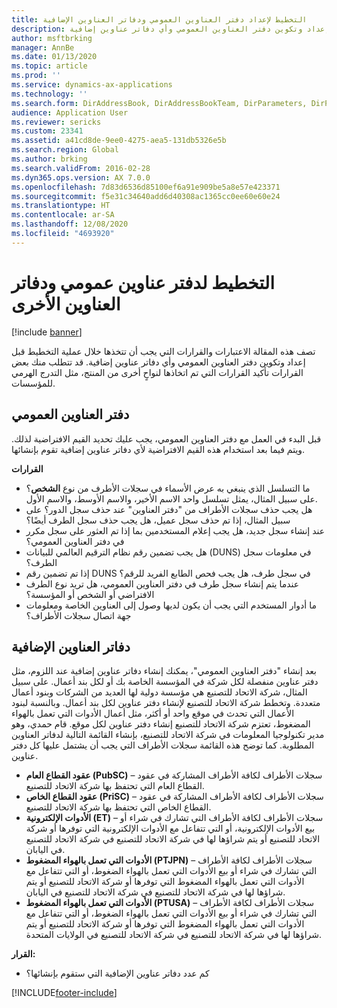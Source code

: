 ```yaml
---
title: التخطيط لإعداد دفتر العناوين العمومي ودفاتر العناوين الإضافية
description: تصف هذه المقالة الاعتبارات والقرارات التي يجب أن تتخذها خلال عملية التخطيط قبل إعداد وتكوين دفتر العناوين العمومي وأي دفاتر عناوين إضافية.
author: msftbrking
manager: AnnBe
ms.date: 01/13/2020
ms.topic: article
ms.prod: ''
ms.service: dynamics-ax-applications
ms.technology: ''
ms.search.form: DirAddressBook, DirAddressBookTeam, DirParameters, DirPartyTable
audience: Application User
ms.reviewer: sericks
ms.custom: 23341
ms.assetid: a41cd8de-9ee0-4275-aea5-131db5326e5b
ms.search.region: Global
ms.author: brking
ms.search.validFrom: 2016-02-28
ms.dyn365.ops.version: AX 7.0.0
ms.openlocfilehash: 7d83d6536d85100ef6a91e909be5a8e57e423371
ms.sourcegitcommit: f5e31c34640add6d40308ac1365cc0ee60e60e24
ms.translationtype: HT
ms.contentlocale: ar-SA
ms.lasthandoff: 12/08/2020
ms.locfileid: "4693920"
---
```

# <a name="plan-for-the-global-address-book-and-other-address-books"></a>التخطيط لدفتر عناوين عمومي ودفاتر العناوين الأخرى

[!include [banner](../includes/banner.md)]

تصف هذه المقالة الاعتبارات والقرارات التي يجب أن تتخذها خلال عملية التخطيط قبل إعداد وتكوين دفتر العناوين العمومي وأي دفاتر عناوين إضافية. قد تتطلب منك بعض القرارات تأكيد القرارات التي تم اتخاذها لنواحٍ أخرى من المنتج، مثل التدرج الهرمي للمؤسسات.

## <a name="global-address-book"></a>دفتر العناوين العمومي

قبل البدء في العمل مع دفتر العناوين العمومي، يجب عليك تحديد القيم الافتراضية لذلك. ويتم فيما بعد استخدام هذه القيم الافتراضية لأي دفاتر عناوين إضافية تقوم بإنشائها.

**القرارات**

- ما التسلسل الذي ينبغي به عرض الأسماء في سجلات الأطرف من نوع **الشخص**؟ على سبيل المثال، يمثل تسلسل واحد الاسم الأخير، والاسم الأوسط، والاسم الأول.
- هل يجب حذف سجلات الأطراف من "دفتر العناوين" عند حذف سجل الدور؟ على سبيل المثال، إذا تم حذف سجل عميل، هل يجب حذف سجل الطرف أيضًا؟
- عند إنشاء سجل جديد، هل يجب إعلام المستخدمين بما إذا تم العثور على سجل مكرر في دفتر العناوين العمومي؟
- هل يجب تضمين رقم نظام الترقيم العالمي للبيانات (DUNS) في معلومات سجل الطرف؟
- إذا تم تضمين رقم DUNS في سجل طرف، هل يجب فحص الطابع الفريد للرقم؟
- عندما يتم إنشاء سجل طرف في دفتر العناوين العمومي، هل تريد نوع الطرف الافتراضي أو الشخص أو المؤسسة؟
- ما أدوار المستخدم التي يجب أن يكون لديها وصول إلى العناوين الخاصة ومعلومات جهة اتصال سجلات الأطراف؟

## <a name="additional-address-books"></a>دفاتر العناوين الإضافية

بعد إنشاء "دفتر العناوين العمومي"، يمكنك إنشاء دفاتر عناوين إضافية عند اللزوم، مثل دفتر عناوين منفصلة لكل شركة في المؤسسة الخاصة بك أو لكل بند أعمال. على سبيل المثال، شركة الاتحاد للتصنيع هي مؤسسة دولية لها العديد من الشركات وبنود أعمال متعددة. وتخطط شركة الاتحاد للتصنيع لإنشاء دفتر عناوين لكل بند أعمال. وبالنسبة لبنود الأعمال التي تحدث في موقع واحد أو أكثر، مثل أعمال الأدوات التي تعمل بالهواء المضغوط، تعتزم شركة الاتحاد للتصنيع إنشاء دفتر عناوين لكل موقع. قام حمدي، وهو مدير تكنولوجيا المعلومات في شركة الاتحاد للتصنيع، بإنشاء القائمة التالية لدفاتر العناوين المطلوبة. كما توضح هذه القائمة سجلات الأطراف التي يجب أن يشتمل عليها كل دفتر عناوين.

- **عقود القطاع العام (PubSC)** – سجلات الأطراف لكافة الأطراف المشاركة في عقود القطاع العام التي تحتفظ بها شركة الاتحاد للتصنيع.
- **عقود القطاع الخاص (PriSC)** – سجلات الأطراف لكافة الأطراف المشاركة في عقود القطاع الخاص التي تحتفظ بها شركة الاتحاد للتصنيع.
- **الأدوات الإلكترونية (ET)** – سجلات الأطراف لكافة الأطراف التي تشارك في شراء أو بيع الأدوات الإلكترونية، أو التي تتفاعل مع الأدوات الإلكترونية التي توفرها أو شركة الاتحاد للتصنيع أو يتم شراؤها لها في شركة الاتحاد للتصنيع في شركة الاتحاد للتصنيع في اليابان.
- **الأدوات التي تعمل بالهواء المضغوط (PTJPN)** – سجلات الأطراف لكافة الأطراف التي تشارك في شراء أو بيع الأدوات التي تعمل بالهواء الضغوط، أو التي تتفاعل مع الأدوات التي تعمل بالهواء المضغوط التي توفرها أو شركة الاتحاد للتصنيع أو يتم شراؤها لها في شركة الاتحاد للتصنيع في شركة الاتحاد للتصنيع في اليابان.
- **الأدوات التي تعمل بالهواء المضغوط (PTUSA)** – سجلات الأطراف لكافة الأطراف التي تشارك في شراء أو بيع الأدوات التي تعمل بالهواء الضغوط، أو التي تتفاعل مع الأدوات التي تعمل بالهواء المضغوط التي توفرها أو شركة الاتحاد للتصنيع أو يتم شراؤها لها في شركة الاتحاد للتصنيع في شركة الاتحاد للتصنيع في الولايات المتحدة.

**القرار:**

- كم عدد دفاتر عناوين الإضافية التي ستقوم بإنشائها؟


[!INCLUDE[footer-include](../../../includes/footer-banner.md)]